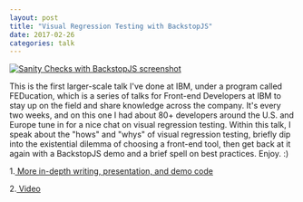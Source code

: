 ```yaml
---
layout: post
title: "Visual Regression Testing with BackstopJS"
date: 2017-02-26
categories: talk
---
```


[![Sanity Checks with BackstopJS screenshot](../../../../images/updog-diff.png)](https://www.youtube.com/watch?v=l8lGj8Zh0k4 "Sanity Checks with BackstopJS")

This is the first larger-scale talk I've done at IBM, under a program called FEDucation, which is a series of talks for Front-end Developers at IBM to stay up on the field and share knowledge across the company. It's every two weeks, and on this one I had about 80+ developers around the U.S. and Europe tune in for a nice chat on visual regression testing. Within this talk, I speak about the "hows" and "whys" of visual regression testing, briefly dip into the existential dilemma of choosing a front-end tool, then get back at it again with a BackstopJS demo and a brief spell on best practices. Enjoy. :)

1.[ More in-depth writing, presentation, and demo code](https://github.com/mathesond2/visual-regression-testing)

2.[ Video](https://www.youtube.com/watch?v=l8lGj8Zh0k4)
